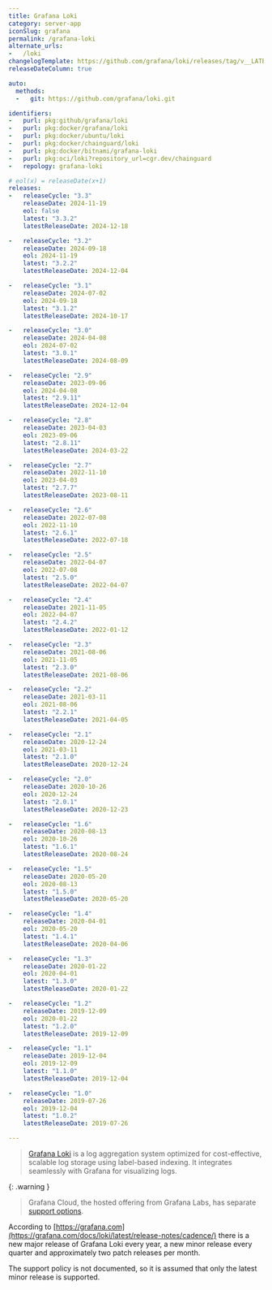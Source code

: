 ```yaml
---
title: Grafana Loki
category: server-app
iconSlug: grafana
permalink: /grafana-loki
alternate_urls:
-   /loki
changelogTemplate: https://github.com/grafana/loki/releases/tag/v__LATEST__
releaseDateColumn: true

auto:
  methods:
  -   git: https://github.com/grafana/loki.git

identifiers:
-   purl: pkg:github/grafana/loki
-   purl: pkg:docker/grafana/loki
-   purl: pkg:docker/ubuntu/loki
-   purl: pkg:docker/chainguard/loki
-   purl: pkg:docker/bitnami/grafana-loki
-   purl: pkg:oci/loki?repository_url=cgr.dev/chainguard
-   repology: grafana-loki

# eol(x) = releaseDate(x+1)
releases:
-   releaseCycle: "3.3"
    releaseDate: 2024-11-19
    eol: false
    latest: "3.3.2"
    latestReleaseDate: 2024-12-18

-   releaseCycle: "3.2"
    releaseDate: 2024-09-18
    eol: 2024-11-19
    latest: "3.2.2"
    latestReleaseDate: 2024-12-04

-   releaseCycle: "3.1"
    releaseDate: 2024-07-02
    eol: 2024-09-18
    latest: "3.1.2"
    latestReleaseDate: 2024-10-17

-   releaseCycle: "3.0"
    releaseDate: 2024-04-08
    eol: 2024-07-02
    latest: "3.0.1"
    latestReleaseDate: 2024-08-09

-   releaseCycle: "2.9"
    releaseDate: 2023-09-06
    eol: 2024-04-08
    latest: "2.9.11"
    latestReleaseDate: 2024-12-04

-   releaseCycle: "2.8"
    releaseDate: 2023-04-03
    eol: 2023-09-06
    latest: "2.8.11"
    latestReleaseDate: 2024-03-22

-   releaseCycle: "2.7"
    releaseDate: 2022-11-10
    eol: 2023-04-03
    latest: "2.7.7"
    latestReleaseDate: 2023-08-11

-   releaseCycle: "2.6"
    releaseDate: 2022-07-08
    eol: 2022-11-10
    latest: "2.6.1"
    latestReleaseDate: 2022-07-18

-   releaseCycle: "2.5"
    releaseDate: 2022-04-07
    eol: 2022-07-08
    latest: "2.5.0"
    latestReleaseDate: 2022-04-07

-   releaseCycle: "2.4"
    releaseDate: 2021-11-05
    eol: 2022-04-07
    latest: "2.4.2"
    latestReleaseDate: 2022-01-12

-   releaseCycle: "2.3"
    releaseDate: 2021-08-06
    eol: 2021-11-05
    latest: "2.3.0"
    latestReleaseDate: 2021-08-06

-   releaseCycle: "2.2"
    releaseDate: 2021-03-11
    eol: 2021-08-06
    latest: "2.2.1"
    latestReleaseDate: 2021-04-05

-   releaseCycle: "2.1"
    releaseDate: 2020-12-24
    eol: 2021-03-11
    latest: "2.1.0"
    latestReleaseDate: 2020-12-24

-   releaseCycle: "2.0"
    releaseDate: 2020-10-26
    eol: 2020-12-24
    latest: "2.0.1"
    latestReleaseDate: 2020-12-23

-   releaseCycle: "1.6"
    releaseDate: 2020-08-13
    eol: 2020-10-26
    latest: "1.6.1"
    latestReleaseDate: 2020-08-24

-   releaseCycle: "1.5"
    releaseDate: 2020-05-20
    eol: 2020-08-13
    latest: "1.5.0"
    latestReleaseDate: 2020-05-20

-   releaseCycle: "1.4"
    releaseDate: 2020-04-01
    eol: 2020-05-20
    latest: "1.4.1"
    latestReleaseDate: 2020-04-06

-   releaseCycle: "1.3"
    releaseDate: 2020-01-22
    eol: 2020-04-01
    latest: "1.3.0"
    latestReleaseDate: 2020-01-22

-   releaseCycle: "1.2"
    releaseDate: 2019-12-09
    eol: 2020-01-22
    latest: "1.2.0"
    latestReleaseDate: 2019-12-09

-   releaseCycle: "1.1"
    releaseDate: 2019-12-04
    eol: 2019-12-09
    latest: "1.1.0"
    latestReleaseDate: 2019-12-04

-   releaseCycle: "1.0"
    releaseDate: 2019-07-26
    eol: 2019-12-04
    latest: "1.0.2"
    latestReleaseDate: 2019-07-26

---
```


> [Grafana Loki](https://grafana.com/docs/loki/latest/) is a log aggregation system optimized for cost-effective,
> scalable log storage using label-based indexing. It integrates seamlessly with Grafana for visualizing logs.

{: .warning }
> Grafana Cloud, the hosted offering from Grafana Labs, has separate [support options](https://grafana.com/docs/grafana-cloud/account-management/support/).

According to [https://grafana.com](https://grafana.com/docs/loki/latest/release-notes/cadence/) there is a new major
release of Grafana Loki every year, a new minor release every quarter and approximately two patch releases per month.

The support policy is not documented, so it is assumed that only the latest minor release is supported.
